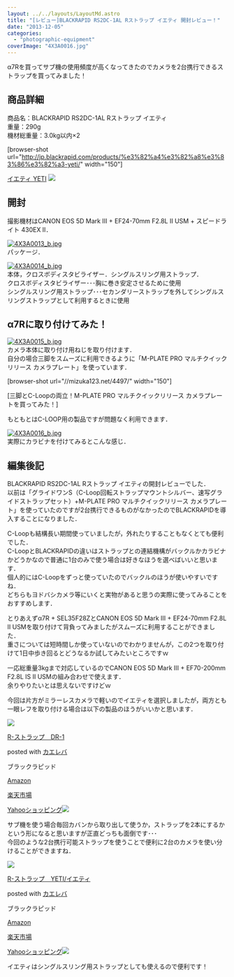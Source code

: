 ```yaml
---
layout: ../../layouts/LayoutMd.astro
title: "[レビュー]BLACKRAPID RS2DC-1AL Rストラップ イエティ 開封レビュー！"
date: "2013-12-05"
categories: 
  - "photographic-equipment"
coverImage: "4X3A0016.jpg"
---
```


α7Rを買ってサブ機の使用頻度が高くなってきたのでカメラを2台携行できるストラップを買ってみました！

## 商品詳細

商品名：BLACKRAPID RS2DC-1AL Rストラップ イエティ  
重量：290g  
機材総重量：3.0kg以内×2

\[browser-shot url="http://jp.blackrapid.com/products/%e3%82%a4%e3%82%a8%e3%83%86%e3%82%a3-yeti/" width="150"\]

[イエティ YETI](http://www.blackrapid.jp/news-2/yeti/) [![](http://b.hatena.ne.jp/entry/image/http://jp.blackrapid.com/products/%e3%82%a4%e3%82%a8%e3%83%86%e3%82%a3-yeti/)](http://b.hatena.ne.jp/entry/http://jp.blackrapid.com/products/%e3%82%a4%e3%82%a8%e3%83%86%e3%82%a3-yeti/)

## 開封

撮影機材はCANON EOS 5D Mark III + EF24-70mm F2.8L II USM + スピードライト 430EX II．

[![4X3A0013_b.jpg](/wp/images/11228083265_2252d200d0_b.jpg)](http://www.flickr.com/photos/67522130@N08/11228083265/ "4X3A0013.jpg")  
パッケージ．

[![4X3A0014_b.jpg](/wp/images/11228095494_0318d12a19_b.jpg)](http://www.flickr.com/photos/67522130@N08/11228095494/ "4X3A0014.jpg")  
本体，クロスボディスタビライザー．シングルスリング用ストラップ．  
クロスボディスタビライザー･･･胸に巻き安定させるために使用  
シングルスリング用ストラップ･･･セカンダリーストラップを外してシングルスリングストラップとして利用するときに使用

## α7Rに取り付けてみた！

[![4X3A0015_b.jpg](/wp/images/11228111816_fc11373cb5_b.jpg)](http://www.flickr.com/photos/67522130@N08/11228111816/ "4X3A0015.jpg")  
カメラ本体に取り付け用ねじを取り付けます．  
自分の場合三脚をスムーズに利用できるように「M-PLATE PRO マルチクイックリリース カメラプレート」を使っています．

\[browser-shot url="//mizuka123.net/4497/" width="150"\]

[三脚とC-Loopの両立！M-PLATE PRO マルチクイックリリース カメラプレートを買ってみた！]

もともとはC-LOOP用の製品ですが問題なく利用できます．

[![4X3A0016_b.jpg](/wp/images/11228200533_cba31139a9_b.jpg)](http://www.flickr.com/photos/67522130@N08/11228200533/ "4X3A0016.jpg")  
実際にカラビナを付けてみるとこんな感じ．

## 編集後記

BLACKRAPID RS2DC-1AL Rストラップ イエティの開封レビューでした．  
以前は「グライドワンS（C-Loop回転ストラップマウントシルバー、速写グライドストラップセット）+M-PLATE PRO マルチクイックリリース カメラプレート」を使っていたのですが2台携行できるものがなかったのでBLACKRAPIDを導入することになりました．

C-Loopも結構長い期間使っていましたが，外れたりすることもなくとても便利でした．  
C-LoopとBLACKRAPIDの違いはストラップとの連結機構がバックルかカラビナかどうかなので普通に1台のみで使う場合は好きなほうを選べばいいと思います．  
個人的にはC-Loopをずっと使っていたのでバックルのほうが使いやすいですね．  
どちらもヨドバシカメラ等にいくと実物があると思うの実際に使ってみることをおすすめします．

とりあえずα7R + SEL35F28ZとCANON EOS 5D Mark III + EF24-70mm F2.8L II USMを取り付けて背負ってみましたがスムーズに利用することができました．  
重さについては短時間しか使っていないのでわかりませんが，この2つを取り付けて1日中歩き回るとどうなるか試してみたいところですｗ

一応総重量3kgまで対応しているのでCANON EOS 5D Mark III + EF70-200mm F2.8L IS II USMの組み合わせで使えます．  
余りやりたいとは思えないですけどｗ

今回は片方がミラーレスカメラで軽いのでイエティを選択しましたが，両方とも一眼レフを取り付ける場合は以下の製品のほうがいいかと思います．

[![](/wp/images/31OXSaLnrLL._SL160_.jpg)](https://www.amazon.co.jp/exec/obidos/ASIN/B003KIIQYG/mizuka123-22/ref=nosim/)

[R-ストラップ　DR-1](https://www.amazon.co.jp/exec/obidos/ASIN/B003KIIQYG/mizuka123-22/ref=nosim/)

posted with [カエレバ](http://kaereba.com)

ブラックラピッド

[Amazon](http://www.amazon.co.jp/gp/search?keywords=DR-1&__mk_ja_JP=%83J%83%5E%83J%83i&tag=mizuka123-22 "アマゾン")

[楽天市場](http://hb.afl.rakuten.co.jp/hgc/032b53ee.4b34c5ee.0f4a541e.f440145e/?pc=http%3A%2F%2Fsearch.rakuten.co.jp%2Fsearch%2Fmall%2FDR-1%2F-%2Ff.1-p.1-s.1-sf.0-st.A-v.2%3Fx%3D0%26scid%3Daf_ich_link_urltxt%26m%3Dhttp%3A%2F%2Fm.rakuten.co.jp%2F "楽天市場")

[Yahooショッピング![](//ad.jp.ap.valuecommerce.com/servlet/gifbanner?sid=3066752&pid=881990642)](//ck.jp.ap.valuecommerce.com/servlet/referral?sid=3066752&pid=881990642&vc_url=http%3A%2F%2Fshopping.search.yahoo.co.jp%2Fsearch%3FuIv%3Don%26ei%3DUTF-8%26tab_ex%3Dcommerce%26slider%3D0%26va%3DDR-1 "Yahooショッピング")

サブ機を使う場合毎回カバンから取り出して使うか，ストラップを2本にするかという形になると思いますが正直どっちも面倒です･･･  
今回のような2台携行可能ストラップを使うことで便利に2台のカメラを使い分けることができますね．

[![](/wp/images/4169%2BPAr9NL._SL160_.jpg)](https://www.amazon.co.jp/exec/obidos/ASIN/B00BQ8UZKA/mizuka123-22/ref=nosim/)

[R-ストラップ　YETI/イエティ](https://www.amazon.co.jp/exec/obidos/ASIN/B00BQ8UZKA/mizuka123-22/ref=nosim/)

posted with [カエレバ](http://kaereba.com)

ブラックラピッド

[Amazon](http://www.amazon.co.jp/gp/search?keywords=%83C%83G%83e%83B&__mk_ja_JP=%83J%83%5E%83J%83i&tag=mizuka123-22 "アマゾン")

[楽天市場](http://hb.afl.rakuten.co.jp/hgc/032b53ee.4b34c5ee.0f4a541e.f440145e/?pc=http%3A%2F%2Fsearch.rakuten.co.jp%2Fsearch%2Fmall%2F%25E3%2582%25A4%25E3%2582%25A8%25E3%2583%2586%25E3%2582%25A3%2F-%2Ff.1-p.1-s.1-sf.0-st.A-v.2%3Fx%3D0%26scid%3Daf_ich_link_urltxt%26m%3Dhttp%3A%2F%2Fm.rakuten.co.jp%2F "楽天市場")

[Yahooショッピング![](//ad.jp.ap.valuecommerce.com/servlet/gifbanner?sid=3066752&pid=881990642)](//ck.jp.ap.valuecommerce.com/servlet/referral?sid=3066752&pid=881990642&vc_url=http%3A%2F%2Fshopping.search.yahoo.co.jp%2Fsearch%3FuIv%3Don%26ei%3DUTF-8%26tab_ex%3Dcommerce%26slider%3D0%26va%3D%25E3%2582%25A4%25E3%2582%25A8%25E3%2583%2586%25E3%2582%25A3 "Yahooショッピング")

イエティはシングルスリング用ストラップとしても使えるので便利です！
